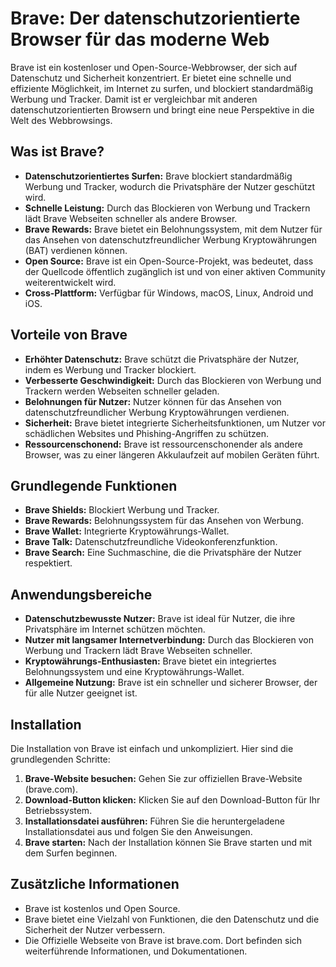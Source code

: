 # Brave: Der datenschutzorientierte Browser für das moderne Web

Brave ist ein kostenloser und Open-Source-Webbrowser, der sich auf Datenschutz und Sicherheit konzentriert. Er bietet eine schnelle und effiziente Möglichkeit, im Internet zu surfen, und blockiert standardmäßig Werbung und Tracker. Damit ist er vergleichbar mit anderen datenschutzorientierten Browsern und bringt eine neue Perspektive in die Welt des Webbrowsings.

## Was ist Brave?

* **Datenschutzorientiertes Surfen:** Brave blockiert standardmäßig Werbung und Tracker, wodurch die Privatsphäre der Nutzer geschützt wird.
* **Schnelle Leistung:** Durch das Blockieren von Werbung und Trackern lädt Brave Webseiten schneller als andere Browser.
* **Brave Rewards:** Brave bietet ein Belohnungssystem, mit dem Nutzer für das Ansehen von datenschutzfreundlicher Werbung Kryptowährungen (BAT) verdienen können.
* **Open Source:** Brave ist ein Open-Source-Projekt, was bedeutet, dass der Quellcode öffentlich zugänglich ist und von einer aktiven Community weiterentwickelt wird.
* **Cross-Plattform:** Verfügbar für Windows, macOS, Linux, Android und iOS.

## Vorteile von Brave

* **Erhöhter Datenschutz:** Brave schützt die Privatsphäre der Nutzer, indem es Werbung und Tracker blockiert.
* **Verbesserte Geschwindigkeit:** Durch das Blockieren von Werbung und Trackern werden Webseiten schneller geladen.
* **Belohnungen für Nutzer:** Nutzer können für das Ansehen von datenschutzfreundlicher Werbung Kryptowährungen verdienen.
* **Sicherheit:** Brave bietet integrierte Sicherheitsfunktionen, um Nutzer vor schädlichen Websites und Phishing-Angriffen zu schützen.
* **Ressourcenschonend:** Brave ist ressourcenschonender als andere Browser, was zu einer längeren Akkulaufzeit auf mobilen Geräten führt.

## Grundlegende Funktionen

* **Brave Shields:** Blockiert Werbung und Tracker.
* **Brave Rewards:** Belohnungssystem für das Ansehen von Werbung.
* **Brave Wallet:** Integrierte Kryptowährungs-Wallet.
* **Brave Talk:** Datenschutzfreundliche Videokonferenzfunktion.
* **Brave Search:** Eine Suchmaschine, die die Privatsphäre der Nutzer respektiert.

## Anwendungsbereiche

* **Datenschutzbewusste Nutzer:** Brave ist ideal für Nutzer, die ihre Privatsphäre im Internet schützen möchten.
* **Nutzer mit langsamer Internetverbindung:** Durch das Blockieren von Werbung und Trackern lädt Brave Webseiten schneller.
* **Kryptowährungs-Enthusiasten:** Brave bietet ein integriertes Belohnungssystem und eine Kryptowährungs-Wallet.
* **Allgemeine Nutzung:** Brave ist ein schneller und sicherer Browser, der für alle Nutzer geeignet ist.

## Installation

Die Installation von Brave ist einfach und unkompliziert. Hier sind die grundlegenden Schritte:

1.  **Brave-Website besuchen:** Gehen Sie zur offiziellen Brave-Website (brave.com).
2.  **Download-Button klicken:** Klicken Sie auf den Download-Button für Ihr Betriebssystem.
3.  **Installationsdatei ausführen:** Führen Sie die heruntergeladene Installationsdatei aus und folgen Sie den Anweisungen.
4.  **Brave starten:** Nach der Installation können Sie Brave starten und mit dem Surfen beginnen.

## Zusätzliche Informationen

* Brave ist kostenlos und Open Source.
* Brave bietet eine Vielzahl von Funktionen, die den Datenschutz und die Sicherheit der Nutzer verbessern.
* Die Offizielle Webseite von Brave ist brave.com. Dort befinden sich weiterführende Informationen, und Dokumentationen.